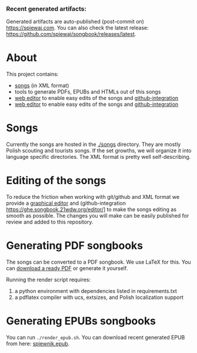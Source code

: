 ### Recent generated artifacts:
  Generated artifacts are auto-published (post-commit on) https://spiewaj.com.
  You can also check the latest release: https://github.com/spiewaj/songbook/releases/latest.
# About

This project contains:
 - [songs](./songs) (in XML format)
 - tools to generate PDFs, EPUBs and HTMLs out of this songs
 - [web editor](./editor) to enable easy edits of the songs and [github-integration](./editor-github)
 - [web editor](./editor) to enable easy edits of the songs and [github-integration](./editor-github)
# Songs

Currently the songs are hosted in the [./songs](./songs) directory.
They are mostly Polish scouting and tourists songs. If the set growths, we will organize it into language specific directories.
The XML format is pretty well self-describing.

# Editing of the songs

To reduce the friction when working with git/github and XML format we provide a [graphical editor](https://songbook.21wdw.org/editor) and (github-integration https://ghe.songbook.21wdw.org/editor/] to make the songs editing as smooth as possible. 
The changes you will make can be easily published for review and added to this repository. 

# Generating PDF songbooks

The songs can be converted to a PDF songbook. We use LaTeX for this. 
You can [download a ready PDF]( https://github.com/spiewaj/songbook/releases/latest) or generate it yourself.

Running the render script requires:
1) a python environment with dependencies listed in requirements.txt
2) a pdflatex compiler with ucs, extsizes, and Polish localization support

# Generating EPUBs songbooks
You can run `./render_epub.sh`.
You can download recent generated EPUB from here: [spiewnik.epub]( https://github.com/spiewaj/songbook/releases/latest).
